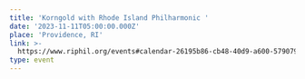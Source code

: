 ```yaml
---
title: 'Korngold with Rhode Island Philharmonic '
date: '2023-11-11T05:00:00.000Z'
place: 'Providence, RI'
link: >-
  https://www.riphil.org/events#calendar-26195b86-cb48-40d9-a600-579079d902e8-event-lj4hjiok
type: event
---
```



